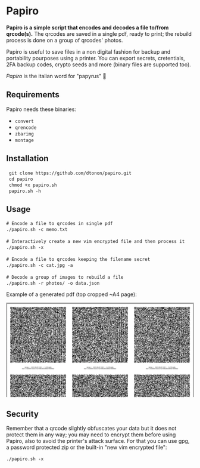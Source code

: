 # Papiro

**Papiro is a simple script that encodes and decodes a file to/from qrcode(s).**
The qrcodes are saved in a single pdf, ready to print; the rebuild process is done on a group of qrcodes' photos.

Papiro is useful to save files in a non digital fashion for backup and portability pourposes using a printer.
You can export secrets, cretentials, 2FA backup codes, crypto seeds and more (binary files are supported too).

_Papiro_ is the italian word for "papyrus" :page_with_curl:

## Requirements

Papiro needs these binaries:

- `convert`
- `qrencode`
- `zbarimg`
- `montage`

## Installation

```
 git clone https://github.com/dtonon/papiro.git
 cd papiro
 chmod +x papiro.sh
 papiro.sh -h
 ```

 ## Usage
```
# Encode a file to qrcodes in single pdf
./papiro.sh -c memo.txt

# Interactively create a new vim encrypted file and then process it
./papiro.sh -x

# Encode a file to qrcodes keeping the filename secret
./papiro.sh -c cat.jpg -a

# Decode a group of images to rebuild a file
./papiro.sh -r photos/ -o data.json
```

Example of a generated pdf (top cropped ~A4 page):

![Output pdf example](docs/output-example.png)

## Security

Remember that a qrcode slightly obfuscates your data but it does not protect them in any way; you may need to encrypt them before using Papiro, also to avoid the printer's attack surface. For that you can use gpg, a password protected zip or the built-in "new vim encrypted file":

```
./papiro.sh -x
```